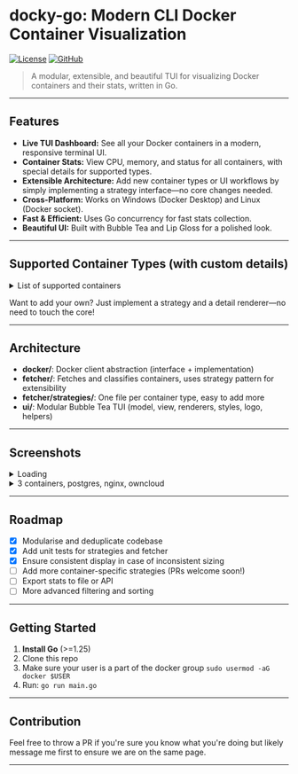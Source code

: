 
# docky-go: Modern CLI Docker Container Visualization

[![License][license-shield]][license-url] [![GitHub][github-shield]][github-url]

> A modular, extensible, and beautiful TUI for visualizing Docker containers and their stats, written in Go.

---

## Features

- **Live TUI Dashboard:** See all your Docker containers in a modern, responsive terminal UI.
- **Container Stats:** View CPU, memory, and status for all containers, with special details for supported types.
- **Extensible Architecture:** Add new container types or UI workflows by simply implementing a strategy interface—no core changes needed.
- **Cross-Platform:** Works on Windows (Docker Desktop) and Linux (Docker socket).
- **Fast & Efficient:** Uses Go concurrency for fast stats collection.
- **Beautiful UI:** Built with Bubble Tea and Lip Gloss for a polished look.

---

## Supported Container Types (with custom details)

<details>
  <summary>List of supported containers</summary>
  - PostgreSQL<br />
  - Minecraft<br />
  - Portainer<br />
  - Traefik<br />
  - Immich<br />
  - OwnCloud<br />
  - Nginx<br />
  - Redis<br />
  - MySQL<br />
  - MongoDB<br />
  - Grafana<br />
  - Prometheus<br />
  - Nextcloud<br />
  - Minio<br />
  - MariaDB<br />
  - RabbitMQ<br />
  - Elasticsearch<br />
  - Kibana<br />
  - Jenkins<br />
  - WordPress<br />
  - Vaultwarden<br />
  - Mosquitto<br />
  - Plex<br />
  - Jellyfin<br />
  - Home Assistant<br />
  - Sonarr<br />
  - Radarr
</details>

Want to add your own? Just implement a strategy and a detail renderer—no need to touch the core!

---

## Architecture

- **docker/**: Docker client abstraction (interface + implementation)
- **fetcher/**: Fetches and classifies containers, uses strategy pattern for extensibility
- **fetcher/strategies/**: One file per container type, easy to add more
- **ui/**: Modular Bubble Tea TUI (model, view, renderers, styles, logo, helpers)

---

## Screenshots

<details>
  <summary>Loading</summary>
  <img width="1112" height="629" alt="image" src="https://github.com/user-attachments/assets/36a951c1-964d-44f5-bd38-14e78f3c26b8" />

</details>

<details>
  <summary>3 containers, postgres, nginx, owncloud</summary>
  <img width="1112" height="623" alt="image" src="https://github.com/user-attachments/assets/7c48e732-b332-403a-8b32-9676cde9981a" />

</details>

---

## Roadmap

- [x] Modularise and deduplicate codebase
- [x] Add unit tests for strategies and fetcher
- [x] Ensure consistent display in case of inconsistent sizing
- [ ] Add more container-specific strategies (PRs welcome soon!)
- [ ] Export stats to file or API
- [ ] More advanced filtering and sorting

---

## Getting Started

1. **Install Go** (>=1.25)
2. Clone this repo
3. Make sure your user is a part of the docker group `sudo usermod -aG docker $USER`
4. Run: `go run main.go`

---

## Contribution

Feel free to throw a PR if you're sure you know what you're doing but likely message me first to ensure we are on the same page.

---

[paypal-shield]: https://img.shields.io/static/v1?label=PayPal&message=Donate&style=flat-square&logo=paypal&color=blue
[paypal-url]: https://www.paypal.com/donate/?hosted_button_id=MTY5DP7G8G6T4

[coffee-shield]: https://img.shields.io/static/v1?label=BuyMeCoffee&message=Donate&style=flat-square&logo=buy-me-a-coffee&color=orange
[coffee-url]: https://www.buymeacoffee.com/wosiu6

[license-shield]: https://img.shields.io/badge/license-Apache%20License%202.0-purple
[license-url]: https://opensource.org/license/apache-2-0

[github-shield]: https://img.shields.io/static/v1?label=&message=GitHub&style=flat-square&logo=github&color=grey

[paypal-shield]: https://img.shields.io/static/v1?label=PayPal&message=Donate&style=flat-square&logo=paypal&color=blue
[paypal-url]: https://www.paypal.com/donate/?hosted_button_id=MTY5DP7G8G6T4

[coffee-shield]: https://img.shields.io/static/v1?label=BuyMeCoffee&message=Donate&style=flat-square&logo=buy-me-a-coffee&color=orange
[coffee-url]: https://www.buymeacoffee.com/wosiu6

[license-shield]: https://img.shields.io/badge/license-Apache%20License%202.0-purple
[license-url]: https://opensource.org/license/apache-2-0

[github-shield]: https://img.shields.io/static/v1?label=&message=GitHub&style=flat-square&logo=github&color=grey
[github-url]: https://github.com/Wosiu6/docky-go
